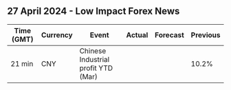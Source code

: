 ## 27 April 2024 - Low Impact Forex News

| Time (GMT) | Currency | Event | Actual | Forecast | Previous |
|------|----------|-------|--------|----------|----------|
| 21 min | CNY | Chinese Industrial profit YTD (Mar) |  |  | 10.2% |
